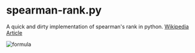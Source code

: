 # spearman-rank.py

A quick and dirty implementation of spearman's rank  in python.
[Wikipedia Article](https://en.wikipedia.org/wiki/Spearman's_rank_correlation_coefficient)

![formula](https://upload.wikimedia.org/math/e/5/4/e54fa2c9ffcd9d15ead57d1fd9c47e4a.png)
